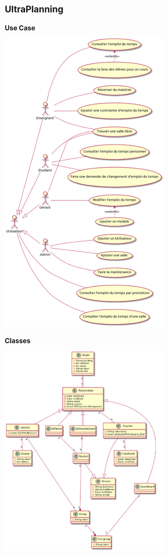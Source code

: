 # UltraPlanning
## Use Case
![Use Case image](./UseCaseDiagram.png)

## Classes
![Classes image](./ClassDiagram.png)
